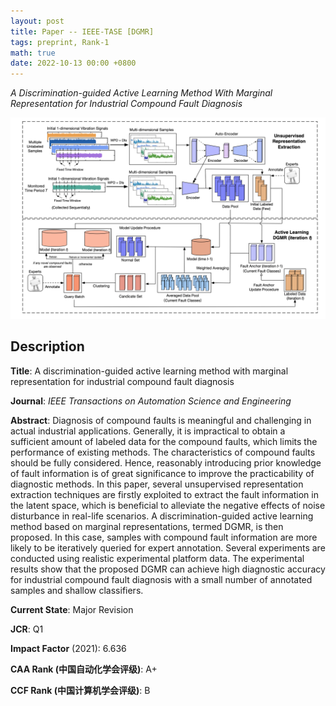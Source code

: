 ```yaml
---
layout: post
title: Paper -- IEEE-TASE [DGMR]
tags: preprint, Rank-1
math: true
date: 2022-10-13 00:00 +0800
---
```


*A Discrimination-guided Active Learning Method With Marginal Representation for Industrial Compound Fault Diagnosis*

![GA](https://github.com/Samlzy/pics/raw/Samlzy-patch-1/LiuZY06.png)


## Description

**Title**: A discrimination-guided active learning method with marginal representation for industrial compound fault diagnosis

**Journal**: *IEEE Transactions on Automation Science and Engineering*

**Abstract**: Diagnosis of compound faults is meaningful and challenging in actual industrial applications. Generally, it is impractical to obtain a sufficient amount of labeled data for the compound faults, which limits the performance of existing methods. The characteristics of compound faults should be fully considered. Hence, reasonably introducing prior knowledge of fault information is of great significance to improve the practicability of diagnostic methods. In this paper, several unsupervised representation extraction techniques are firstly exploited to extract the fault information in the latent space, which is beneficial to alleviate the negative effects of noise disturbance in real-life scenarios. A discrimination-guided active learning method based on marginal representations, termed DGMR, is then proposed. In this case, samples with compound fault information are more likely to be iteratively queried for expert annotation. Several experiments are conducted using realistic experimental platform data. The experimental results show that the proposed DGMR can achieve high diagnostic accuracy for industrial compound fault diagnosis with a small number of annotated samples and shallow classifiers.

**Current State**: Major Revision

**JCR**: Q1

**Impact Factor** (2021): 6.636

**CAA Rank (中国自动化学会评级)**: A+

**CCF Rank (中国计算机学会评级)**: B


